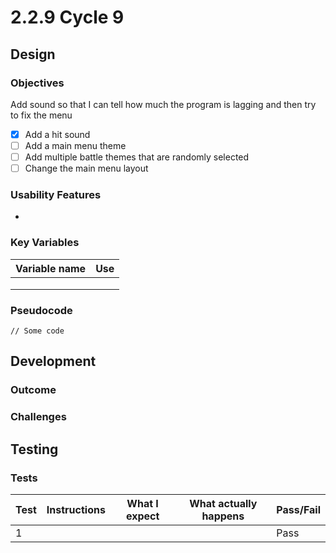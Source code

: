 # 2.2.9 Cycle 9

## Design

### Objectives

Add sound so that I can tell how much the program is lagging and then try to fix the menu

* [x] Add a hit sound
* [ ] Add a main menu theme
* [ ] Add multiple battle themes that are randomly selected
* [ ] Change the main menu layout

### Usability Features

*

### Key Variables

| Variable name | Use |
| ------------- | --- |
|               |     |
|               |     |
|               |     |

### Pseudocode

```
// Some code
```

## Development

### Outcome



### Challenges



## Testing

### Tests

| Test | Instructions | What I expect | What actually happens | Pass/Fail |
| ---- | ------------ | ------------- | --------------------- | --------- |
| 1    |              |               |                       | Pass      |
